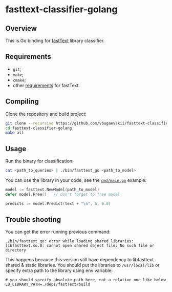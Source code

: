 # fasttext-classifier-golang

## Overview

This is Go binding for [fastText](https://github.com/facebookresearch/fastText) library classifier.

## Requirements
- `git`;
- `make`;
- `cmake`;
- other [requirements](https://github.com/facebookresearch/fastText/#requirements) for fastText.

## Compiling
Clone the repository and build project:
```bash
git clone --recursive https://github.com/vbugaevskii/fasttext-classifier-golang/
cd fasttext-classifier-golang
make all
```
   
## Usage
Run the binary for classification:
```bash
cat <path_to_queries> | ./bin/fasttext_go <path_to_model>
```

You can use the library in your code, see the [`cmd/main.go`](cmd/main.go) example:
```go
model := fasttext.NewModel(path_to_model)
defer model.Free()   // don't forget to free model

predicts := model.Predict(text + "\n", 5, 0.0)
```

## Trouble shooting
You can get the error running previous command:
```
./bin/fasttext_go: error while loading shared libraries: libfasttext.so.0: cannot open shared object file: No such file or directory
```
This happens because this version still have dependency to libfasttext shared & static libraries.
You should put the libraries to `/usr/local/lib` or specify extra path to the library using env variable:
```
# you should specify absolute path here, not a relative one like below
LD_LIBRARY_PATH=./deps/fastText/build
```
